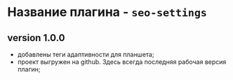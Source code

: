 # Название плагина - **`seo-settings`**
 
version 1.0.0 
-
* добавлены теги адаптивности для планшета;
* проект выгружен на github. Здесь всегда последняя рабочая версия плагин;